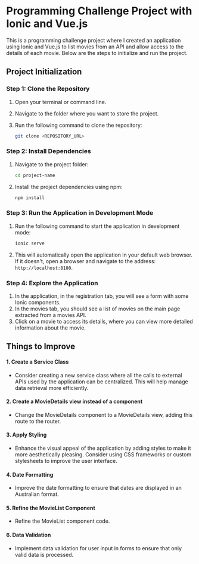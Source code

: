 
# Programming Challenge Project with Ionic and Vue.js

This is a programming challenge project where I created an application using Ionic and Vue.js to list movies from an API and allow access to the details of each movie. Below are the steps to initialize and run the project.

## Project Initialization

### Step 1: Clone the Repository
1. Open your terminal or command line.
2. Navigate to the folder where you want to store the project.
3. Run the following command to clone the repository:

   ```bash
   git clone <REPOSITORY_URL>
   ```

### Step 2: Install Dependencies
1. Navigate to the project folder:

   ```bash
   cd project-name
   ```

2. Install the project dependencies using npm:

   ```bash
   npm install
   ```
   
### Step 3: Run the Application in Development Mode
1. Run the following command to start the application in development mode:

   ```bash
   ionic serve
   ```

2. This will automatically open the application in your default web browser. If it doesn't, open a browser and navigate to the address: `http://localhost:8100`.

### Step 4: Explore the Application
1. In the application, in the registration tab, you will see a form with some Ionic components.
2. In the movies tab, you should see a list of movies on the main page extracted from a movies API.
3. Click on a movie to access its details, where you can view more detailed information about the movie.


## Things to Improve

#### 1. Create a Service Class
- Consider creating a new service class where all the calls to external APIs used by the application can be centralized. This will help manage data retrieval more efficiently.

#### 2. Create a MovieDetails view instead of a component
- Change the MovieDetails component to a MovieDetails view, adding this route to the router.

#### 3. Apply Styling
- Enhance the visual appeal of the application by adding styles to make it more aesthetically pleasing. Consider using CSS frameworks or custom stylesheets to improve the user interface.

#### 4. Date Formatting
- Improve the date formatting to ensure that dates are displayed in an Australian format.

#### 5. Refine the MovieList Component
- Refine the MovieList component code. 

#### 6. Data Validation
- Implement data validation for user input in forms to ensure that only valid data is processed.

